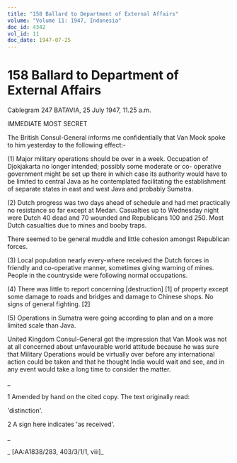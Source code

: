 ```yaml
---
title: "158 Ballard to Department of External Affairs"
volume: "Volume 11: 1947, Indonesia"
doc_id: 4342
vol_id: 11
doc_date: 1947-07-25
---
```


# 158 Ballard to Department of External Affairs

Cablegram 247 BATAVIA, 25 July 1947, 11.25 a.m.

IMMEDIATE MOST SECRET

The British Consul-General informs me confidentially that Van Mook spoke to him yesterday to the following effect:-

(1) Major military operations should be over in a week. Occupation of Djokjakarta no longer intended; possibly some moderate or co- operative government might be set up there in which case its authority would have to be limited to central Java as he contemplated facilitating the establishment of separate states in east and west Java and probably Sumatra.

(2) Dutch progress was two days ahead of schedule and had met practically no resistance so far except at Medan. Casualties up to Wednesday night were Dutch 40 dead and 70 wounded and Republicans 100 and 250. Most Dutch casualties due to mines and booby traps.

There seemed to be general muddle and little cohesion amongst Republican forces.

(3) Local population nearly every-where received the Dutch forces in friendly and co-operative manner, sometimes giving warning of mines. People in the countryside were following normal occupations.

(4) There was little to report concerning [destruction] [1] of property except some damage to roads and bridges and damage to Chinese shops. No signs of general fighting. [2]

(5) Operations in Sumatra were going according to plan and on a more limited scale than Java.

United Kingdom Consul-General got the impression that Van Mook was not at all concerned about unfavourable world attitude because he was sure that Military Operations would be virtually over before any international action could be taken and that he thought India would wait and see, and in any event would take a long time to consider the matter.

_

1 Amended by hand on the cited copy. The text originally read:

'distinction'.

2 A sign here indicates 'as received'.

_

_ [AA:A1838/283, 403/3/1/1, viii]_
